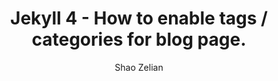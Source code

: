 ---
layout: post
author: Shao Zelian
title: Jekyll 4 - How to enable tags / categories for blog page.
category: Technologies
tags: jekyll
---